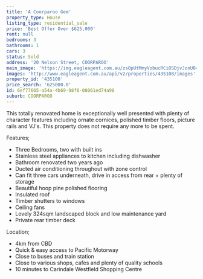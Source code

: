 ```yaml
---
title: 'A Coorparoo Gem'
property_type: House
listing_type: residential_sale
price: 'Best Offer Over $625,000'
rent: null
bedrooms: 3
bathrooms: 1
cars: 3
status: Sold
address: '20 Nelson Street, COORPAROO'
main_image: 'https://img.eagleagent.com.au/zsOpUtMmyVobucRCiOSDjvJonU0=/1280x854/smart/https://s3-us-west-2.amazonaws.com/eagleagent-orig/images/6820580/113011019-image-M.jpg'
images: 'http://www.eagleagent.com.au/api/v2/properties/435108/images'
property_id: '435108'
price_search: '625000.0'
id: 6ef77665-a54a-4b69-98f6-08061ed74a98
suburb: COORPAROO
---
```

This totally renovated home is exceptionally well presented with plenty of character features including ornate cornices, polished timber floors, picture rails and VJ's. This property does not require any more to be spent.

Features;
*  Three Bedrooms, two with built ins
*  Stainless steel appliances to kitchen including dishwasher
*  Bathroom renovated two years ago
*  Ducted air conditioning throughout with zone control
*  Can fit three cars underneath, drive in access from rear + plenty of storage
*  Beautiful hoop pine polished flooring
*  Insulated roof
*  Timber shutters to windows
*  Ceiling fans
*  Lovely 324sqm landscaped block and low maintenance yard
*  Private rear timber deck

Location;
*  4km from CBD
*  Quick & easy access to Pacific Motorway
*  Close to buses and train station
*  Close to various shops, cafes and plenty of quality schools
*  10 minutes to Carindale Westfield Shopping Centre